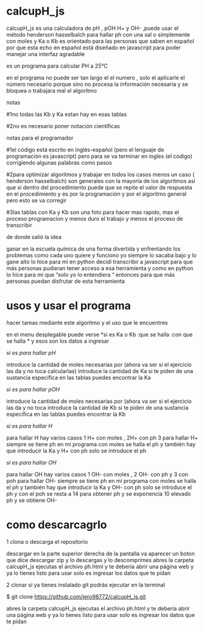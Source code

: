# calcupH_js
calcupH_js es una calculadora de pH , pOH H+ y OH- ,puede usar el método henderson hasselbalch para hallar ph con una sal o simplemente con moles y Ka o Kb es orientado para las personas que saben en español por que esta echo en español está diseñado en javascript para poder manejar una interfaz agradable

es un programa para calcular  PH a 25°C

en el programa  no puede ser tan largo el el numero ,  solo el aplicarle el número  necesario porque sino no procesa la información necesaria y se bloquea  o trabajara mal el algoritmo

notas

#1no todas las Kb y Ka estan hay en esas tablas

#2no es necesario poner notación científicas

notas  para el programador

#1el código está escrito en inglés-español (pero el lenguaje de programación es  javascript) pero para se va terminar en ingles (el codigo) corrigiendo algunas palabras como pasos

#2para optimizar algoritmos y trabajar en  todos los casos menos un caso ( henderson hasselbalch) son generales  con la mayoría de los algoritmos así que si dentro del procedimiento puede que se repite el valor de respuesta en el procedimiento y es por la programación y por el algoritmo general pero esto se va corregir

#3las tablas con Ka y Kb  son una foto para hacer  mas rapido, mas el proceso programacion y menos duro el trabajo y menos el proceso de transcribir

de donde salió la idea 

ganar en la escuela química de una forma divertida y enfrentando los problemas como cada uno quiere   y funciono yo siempre lo sacaba bajo y lo gane alto lo hice para mi en python decidí transcribir a javascript para que más personas pudieran tener acceso a esa herramienta y como en python lo hice para mi que “solo yo lo entendiera “ entonces para que más personas puedan disfrutar de esta herramienta

# usos y usar el programa

hacer tareas mediante este algoritmo y el uso que le encuentres

en el menu desplegable puede verse *si es Ka o Kb :que se halla :con que se halla * y esos son los datos a ingresar

*si es para hallar pH*

introduce la cantidad de moles necesarias por (ahora va ser si el ejercicio las da y no toca calcularlas) 
introduce la cantidad de Ka si te piden de una sustancia específica en las tablas puedes encontrar la Ka  

*si es para hallar pOH*

introduce la cantidad de moles necesarias por (ahora va ser si el ejercicio las da y no toca introduce la cantidad de Kb si te piden de una sustancia específica en las tablas puedes encontrar la Kb

*si es para hallar H*

para hallar H hay varios casos 1 H+ con moles , 2H+ con ph 3 
para hallar H+ siempre se tiene ph en mi programa  con moles se halla el ph  y también hay que introducir la Ka y H+ con ph solo 
se introduce el ph 

*si es para hallar OH*

para hallar OH hay varios casos 1 OH- con moles , 2 OH- con ph y 3 con poh
para hallar OH- siempre se tiene ph en mi programa  con moles se halla el ph  y también hay que introducir la Ka y OH- con ph solo se introduce el ph y con el poh se resta a 14 para obtener ph y se exponencia 10 elevado ph y se obtiene OH-

# como descarcagrlo
1 clona o descarga el repositorio 

descargar en la parte superior derecha de la pantalla va aparecer un boton que dice descargar zip  y lo descargas y lo descomprimes abres la carpeta calcupH_js ejecutas el archivo ph.html y te debería abrir una página web y ya lo tienes listo para usar solo es ingresar los datos que te pidan

2 clonar si ya tienes instalado git podrás ejecutar en la terminal 

$ git clone https://github.com/jero98772/calcupH_js.git

abres la carpeta calcupH_js ejecutas el archivo ph.html y te debería abrir una página web y ya lo tienes listo para usar solo es ingresar los datos que te pidan
